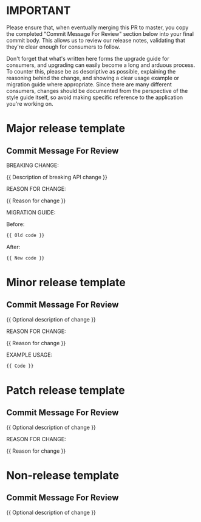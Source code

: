 IMPORTANT
=========

Please ensure that, when eventually merging this PR to master, you copy the completed "Commit Message For Review" section below into your final commit body. This allows us to review our release notes, validating that they're clear enough for consumers to follow.

Don't forget that what's written here forms the upgrade guide for consumers, and upgrading can easily become a long and arduous process. To counter this, please be as descriptive as possible, explaining the reasoning behind the change, and showing a clear usage example or migration guide where appropriate. Since there are many different consumers, changes should be documented from the perspective of the style guide itself, so avoid making specific reference to the application you're working on.


Major release template
======================


## Commit Message For Review

BREAKING CHANGE:

{{ Description of breaking API change }}

REASON FOR CHANGE:

{{ Reason for change }}

MIGRATION GUIDE:

Before:

```js
{{ Old code }}
```

After:

```js
{{ New code }}
```


Minor release template
======================


## Commit Message For Review

{{ Optional description of change }}

REASON FOR CHANGE:

{{ Reason for change }}

EXAMPLE USAGE:

```js
{{ Code }}
```


Patch release template
======================


## Commit Message For Review

{{ Optional description of change }}

REASON FOR CHANGE:

{{ Reason for change }}


Non-release template
====================


## Commit Message For Review

{{ Optional description of change }}
